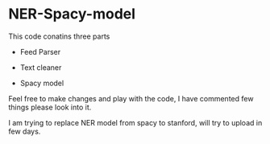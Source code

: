 # NER-Spacy-model


This code conatins three parts

- Feed Parser

- Text cleaner

- Spacy model

Feel free to make changes and play with the code, I have commented few things please look into it.

I am trying to replace NER model from spacy to stanford, will try to upload in few days.
